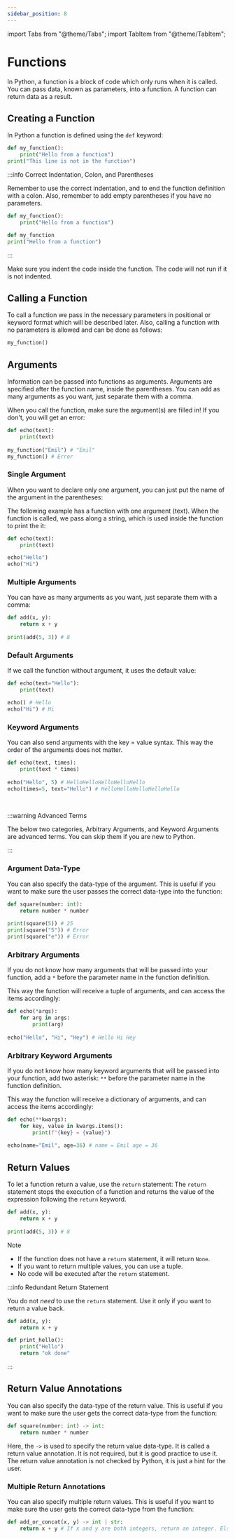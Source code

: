 ```yaml
---
sidebar_position: 8
---
```

import Tabs			from "@theme/Tabs";
import TabItem		from "@theme/TabItem";

# Functions

In Python, a function is a block of code which only runs when it is called. You can pass data, known as parameters, into a function. A function can return data as a result.

## Creating a Function

In Python a function is defined using the `def` keyword:

```python
def my_function():
    print("Hello from a function")
print("This line is not in the function")
```


:::info Correct Indentation, Colon, and Parentheses

Remember to use the correct indentation, and to end the function definition with a colon. Also, remember to add empty parentheses if you have no parameters.

<Tabs>
<TabItem value="right" label="✔ Right" default>

```python
def my_function():
    print("Hello from a function")
```

</TabItem>
<TabItem value="wrong" label="❌ Wrong">

```python
def my_function
print("Hello from a function")
```

</TabItem>
</Tabs>


:::

Make sure you indent the code inside the function. The code will not run if it is not indented.


## Calling a Function

To call a function we pass in the necessary parameters in positional or keyword format which will be described later.
Also, calling a function with no parameters is allowed and can be done as follows:

```python
my_function()
```


## Arguments

Information can be passed into functions as arguments. Arguments are specified after the function name, inside the parentheses. You can add as many arguments as you want, just separate them with a comma.

When you call the function, make sure the argument(s) are filled in! If you don't, you will get an error:

```python
def echo(text):
    print(text)
  
my_function("Emil") # "Emil"
my_function() # Error
```


### Single Argument

When you want to declare only one argument, you can just put the name of the argument in the parentheses:

The following example has a function with one argument (text). When the function is called, we pass along a string, which is used inside the function to print the it:

```python
def echo(text):
    print(text)

echo("Hello")
echo("Hi")
```

### Multiple Arguments

You can have as many arguments as you want, just separate them with a comma:

```python
def add(x, y):
    return x + y
    
print(add(5, 3)) # 8
```

### Default Arguments

If we call the function without argument, it uses the default value:

```python
def echo(text="Hello"):
    print(text)

echo() # Hello
echo("Hi") # Hi
```


### Keyword Arguments

You can also send arguments with the key = value syntax. This way the order of the arguments does not matter.

```python
def echo(text, times):
    print(text * times)
    
echo("Hello", 5) # HelloHelloHelloHelloHello
echo(times=5, text="Hello") # HelloHelloHelloHelloHello
```
<br/>

:::warning Advanced Terms

The below two categories, Arbitrary Arguments, and Keyword Arguments are advanced terms. You can skip them if you are new to Python.

:::


### Argument Data-Type

You can also specify the data-type of the argument. This is useful if you want to make sure the user passes the correct data-type into the function:

```python
def square(number: int):
    return number * number
    
print(square(5)) # 25
print(square("5")) # Error
print(square("e")) # Error
```
### Arbitrary Arguments

If you do not know how many arguments that will be passed into your function, add a `*` before the parameter name in the function definition.

This way the function will receive a tuple of arguments, and can access the items accordingly:

```python
def echo(*args):
    for arg in args:
        print(arg)
        
echo("Hello", "Hi", "Hey") # Hello Hi Hey
```

### Arbitrary Keyword Arguments

If you do not know how many keyword arguments that will be passed into your function, add two asterisk: `**` before the parameter name in the function definition.

This way the function will receive a dictionary of arguments, and can access the items accordingly:

```python
def echo(**kwargs):
    for key, value in kwargs.items():
        print(f"{key} = {value}")
        
echo(name="Emil", age=36) # name = Emil age = 36
```



## Return Values

To let a function return a value, use the `return` statement:
The `return` statement stops the execution of a function and returns the value of the expression following the `return` keyword.

```python
def add(x, y):
    return x + y
    
print(add(5, 3)) # 8
```

Note
- If the function does not have a `return` statement, it will return `None`.
- If you want to return multiple values, you can use a tuple.
- No code will be executed after the `return` statement.

:::info Redundant Return Statement

You do not *need* to use the `return` statement. Use it only if you want to return a value back.

<Tabs>
<TabItem value="right" label="✔ Right" default>

```python
def add(x, y):
    return x + y
```

</TabItem>
<TabItem value="wrong" label="❌ Wrong">

```python
def print_hello():
    print("Hello")
    return "ok done"
```

</TabItem>
</Tabs>

:::
<br/>

## Return Value Annotations

You can also specify the data-type of the return value. This is useful if you want to make sure the user gets the correct data-type from the function:

```python
def square(number: int) -> int:
    return number * number
```

Here, the `->` is used to specify the return value data-type. It is called a return value annotation. It is not required, but it is good practice to use it. The return value annotation is not checked by Python, it is just a hint for the user.

### Multiple Return Annotations

You can also specify multiple return values. This is useful if you want to make sure the user gets the correct data-type from the function:

```python
def add_or_concat(x, y) -> int | str:
    return x + y # If x and y are both integers, return an integer. Else it will return a string.
```


